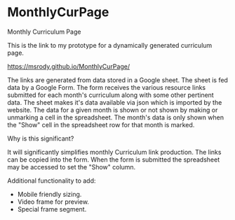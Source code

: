 # MonthlyCurPage
Monthly Curriculum Page

This is the link to my prototype for a dynamically generated curriculum page.

https://msrody.github.io/MonthlyCurPage/

The links are generated from data stored in a Google sheet. The sheet is fed data by a Google Form. The form receives the various resource links submitted for each month's curriculum along with some other pertinent data. The sheet makes it's data available via json which is imported by the website. The data for a given month is shown or not shown by making or unmarking a cell in the spreadsheet. The month's data is only shown when the "Show" cell in the spreadsheet row for that month is marked.

Why is this significant? 

It will significantly simplifies monthly Curriculum link production. The links can be copied into the form.  When the form is submitted the spreadsheet may be accessed to set the "Show" column. 

Additional functionality to add:
* Mobile friendly sizing.
* Video frame for preview.
* Special frame segment.

